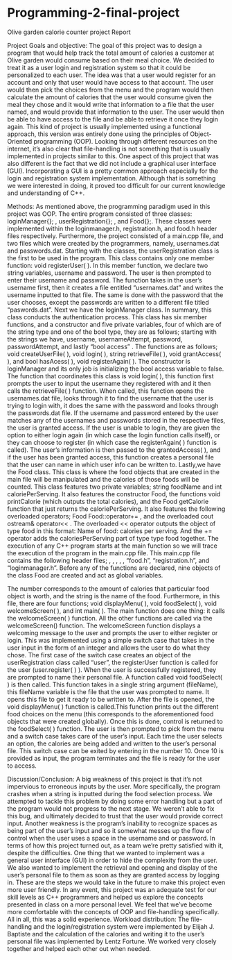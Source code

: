 # Programming-2-final-project
Olive garden calorie counter project Report 

Project Goals and objective:
The goal of this project was to design a program that would help track the total amount of calories a customer at Olive garden would consume based on their meal choice. We decided to treat it as a user login and registration system so that it could be personalized to each user. The idea was that a user would register for an account and only that user would have access to that account. The user would then pick the choices from the menu and the program would then calculate the amount of calories that the user would consume given the meal they chose and it would write that information to a file that the user named, and would provide that information to the user. The user would then be able to have access to the file and be able to retrieve it once they login again. This kind of  project is usually implemented using a functional approach, this version was entirely done using the principles of Object-Oriented programming (OOP). Looking through different resources on the internet, it’s also clear that file-handling is not something that is usually implemented in projects similar to this. One aspect of this project that was also different is the fact that we did not include a graphical user interface (GUI). Incorporating  a GUI is a pretty common approach especially for the login and registration system implementation. Although that is something we were interested in doing, it proved too difficult for our current knowledge and understanding of C++. 


Methods:
As mentioned above, the programming paradigm used in this project was OOP. The entire program consisted of three classes: loginManager{}; , userRegistration{}; , and Food{};. These classes were implemented within the loginmanager.h, registration.h, and food.h header files respectively. Furthermore, the project consisted of a main.cpp file, and two files which were created by the programmers, namely, usernames.dat and passwords.dat.
Starting with the classes, the userRegistration class is the first to be used in the program. This class contains only one member function: void registerUser( ). In this member function, we declare two string variables, username and password. The user is then prompted to enter their username and password. The function takes in the user’s username first, then it creates a file entitled “usernames.dat” and writes the username inputted to that file. The same is done with the password that the user chooses, except the passwords are written to a different file titled “paswords.dat”. Next we have the loginManager class. In summary, this class conducts the authentication process. This class has six member functions, and a constructor and five private variables, four of which are of the string type and one of the bool type, they are as follows; starting with the strings we have, username, usernameAttempt, password, passwordAttempt, and lastly “bool access” . The functions are as follows; void createUserFile( ), void login( ), string retrieveFile( ), void grantAccess( ), and bool hasAcess( ), void registerAgain( ). The constructor is loginManager and its only job is initializing the bool access variable to false. The function that coordinates this class is void login( ), this function first prompts the user to input the username they registered with and it then calls the retrieveFile( ) function. When called, this function opens the usernames.dat file, looks through it to find the username that the user is trying to login with, it does the same with the password and looks through the passwords.dat file. If the username and password entered by the user matches any of the usernames and passwords stored in the respective files, the user is granted access. If the user is unable to login, they are given the option to either login again (in which case the login function calls itself), or they can choose to register (in which case the registerAgain( ) function is called).  The user’s information is then passed to the grantedAccess( ), and if the user has been granted access, this function creates a personal file that the user can name in which user info can be written to. Lastly,we have the Food class. This class is where the food objects that are created in the main file will be manipulated and the calories of those foods will be counted. This class features two private variables; string foodName and int caloriePerServing. It also features the constructor Food, the functions void printCalorie (which outputs the total calories), and the Food getCalorie function that just returns the caloriePerServing. It also features the following overloaded operators; Food Food::operator+= , and the overloaded cout ostream& operator<< . The overloaded << operator outputs the object of type food in this format: Name of food: calories per serving. And the += operator adds the caloriesPerServing part of type type food together.
The execution of any C++ program starts at the main function so we will trace the execution of the program in the main.cpp file. This main.cpp file contains the following header files; <string>, <iostream>, <limits>, <iomanip>, <fstream> , “food.h”, “registration.h”, and “loginmanager.h”. Before any of the functions are declared, nine objects of the class Food are created and act as global variables. 


The number corresponds to the amount of calories that particular food object is worth, and the string is the name of the food.
 Furthermore, in this file, there are four functions; void displayMenu( ), void foodSelect( ), void welcomeScreen( ), and int main( ). The main function does one thing: it calls the welcomeScreen( ) function. All the other functions are called via the welcomeScreen() function. 
The welcomeScreen function displays a welcoming message to the user and prompts the user to either register or login. This was implemented using a simple switch case that takes in the user input in the form of an integer and allows the user to do what they chose. The first case of the switch case creates an object of the userRegistration class called “user”, the registerUser function is called for the user (user.register( ) ). When the user is successfully registered, they are prompted to name their personal file. A function called void foodSelect( ) is then called. This function takes in a single string argument (fileName), this fileName variable is the file that the user was prompted to name. It opens this file to get it ready to be written to. After the file is opened, the void displayMenu( ) function is called.This function prints out the different food choices on the menu (this corresponds to the aforementioned food objects that were created globally). Once this is done, control is returned to the foodSelect( ) function. The user is then prompted to pick  from the menu and a switch case takes care of the user’s input. Each time the user selects an option, the calories are being added and written to the user’s personal file. This switch case can be exited by entering in the number 10. Once 10 is provided as input, the program terminates and the file is ready for the user to access. 




Discussion/Conclusion:
	A big weakness of this project is that it’s not impervious to erroneous inputs by the user. More specifically, the program crashes when a string is inputted during the food selection process. We attempted to tackle this problem by doing some error handling but a part of the program would not progress to the next stage. We weren’t able to fix this bug, and ultimately decided to trust that the user would provide correct input. Another weakness is the program’s inability to recognize spaces as being part of the user’s input and so it somewhat messes up the flow of control when the user uses a space in the username and or password.
	In terms of how this project turned out, as a team we’re pretty satisfied with it, despite the difficulties. One thing that we wanted to implement was a general user interface (GUI) in order to hide the complexity from the user. We also wanted to implement the retrieval and opening and display of the user’s personal file to them as soon as they are granted access by logging in. These are the steps we would take in the future to make this project even more user friendly. 
	In any event, this project was an adequate test for our skill levels as C++ programmers and helped us explore the concepts presented in class on a more personal level. We feel that we’ve become more comfortable with the concepts of OOP and file-handling specifically. All in all, this was a solid experience. 
Workload distribution:
	The file-handling and the login/registration system were implemented by Elijah J. Baptiste and the calculation of the calories and writing it to the user’s personal file was implemented by Lentz Fortune. We worked very closely together and helped each other out when needed.
